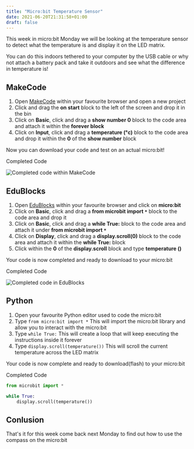 ```yaml
---
title: "Micro:bit Temperature Sensor"
date: 2021-06-20T21:31:58+01:00
draft: false
---
```


This week in micro:bit Monday we will be looking at the temperature sensor to detect what the temperature is and display it on the LED matrix.

You can do this indoors tethered to your computer by the USB cable or why not attach a battery pack and take it outdoors and see what the difference in temperature is!

<!--more-->

## MakeCode

1. Open [MakeCode](https://makecode.microbit.org/#) within your favourite browser and open a new project
2. Click and drag the **on start** block to the left of the screen and drop it in the bin
3. Click on **Basic**, click and drag a **show number 0** block to the code area and attach it within the **forever block**
4. Click on **Input**, click and drag a **temperature (°c)** block to the code area and drop it within the **0** of the **show number** block

Now you can download your code and test on an actual micro:bit!

Completed Code

![Completed code within MakeCode](/TempSensing01.png)

## EduBlocks

1. Open [EduBlocks](http://app.edublocks.org/) within your favourite browser and click on **micro:bit**
2. Click on **Basic**, click and drag a **from microbit import `*`** block to the code area and drop it
3. Click on **Basic**, click and drag a **while True:** block to the code area and attach it under **from microbit import `*`**
4. Click on **Display**, click and drag a **display.scroll(0)** block to the code area and attach it within the **while True:** block
5. Click within the **0** of the **display.scroll** block and type **temperature ()**

Your code is now completed and ready to download to your micro:bit

Completed Code

![Completed code in EduBlocks](/TempSensing02.png)

## Python

1. Open your favourite Python editor used to code the micro:bit
2. Type ```from micro:bit import *``` This will import the micro:bit library and allow you to interact with the micro:bit
3. Type ```while True:``` This will create a loop that will keep executing the instructions inside it forever
4. Type ```display.scroll(temperature())``` This will scroll the current temperature across the LED matrix

Your code is now complete and ready to download(flash) to your micro:bit

Completed Code

``` Python
from microbit import *

while True:
    display.scroll(temperature())
```

## Conlusion

That's it for this week come back next Monday to find out how to use the compass on the micro:bit 